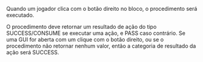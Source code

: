 Quando um jogador clica com o botão direito no bloco, o procedimento será executado.

O procedimento deve retornar um resultado de ação do tipo SUCCESS/CONSUME se executar uma ação, e PASS caso contrário. Se uma GUI for aberta com um clique com o botão direito, ou se o procedimento não retornar nenhum valor, então a categoria de resultado da ação será SUCCESS.